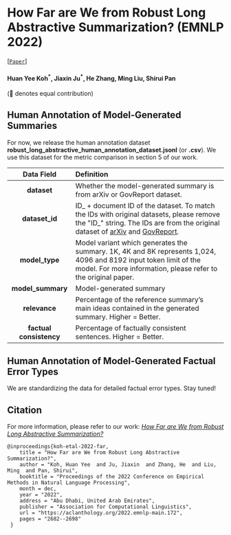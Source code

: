 # How Far are We from Robust Long Abstractive Summarization? (EMNLP 2022)

[[`Paper`]](https://arxiv.org/abs/2210.16732)

#### Huan Yee Koh<sup>\*</sup>, Jiaxin Ju<sup>\*</sup>, He Zhang, Ming Liu, Shirui Pan ####

(:star2: denotes equal contribution)

## Human Annotation of Model-Generated Summaries
For now, we release the human annotation dataset **robust_long_abstractive_human_annotation_dataset.jsonl** (or **.csv**). We use this dataset for the metric comparison in section 5 of our work. 


|  **Data Field**  | **Definition** | 
| :--------: |:---- | 
|  **dataset**  | Whether the model-generated summary is from arXiv or GovReport dataset. | 
| **dataset_id** | ID_ + document ID of the dataset. To match the IDs with original datasets, please remove the "ID_" string. The IDs are from the original dataset of [arXiv](https://github.com/armancohan/long-summarization) and [GovReport](https://gov-report-data.github.io/). | 
|  **model_type**  | Model variant which generates the summary. 1K, 4K and 8K represents 1,024, 4096 and 8192 input token limit of the model. For more information, please refer to the original paper. | 
| **model_summary** | Model-generated summary | 
| **relevance** | Percentage of the reference summary’s main ideas contained in the generated summary. Higher = Better.| 
| **factual consistency** | Percentage of factually consistent sentences. Higher = Better. |


## Human Annotation of Model-Generated Factual Error Types
We are standardizing the data for detailed factual error types. Stay tuned! 



## Citation

For more information, please refer to our work: [<i>How Far are We from Robust Long Abstractive Summarization?</i>](https://arxiv.org/abs/2210.16732)

```
@inproceedings{koh-etal-2022-far,
    title = "How Far are We from Robust Long Abstractive Summarization?",
    author = "Koh, Huan Yee  and Ju, Jiaxin  and Zhang, He  and Liu, Ming  and Pan, Shirui",
    booktitle = "Proceedings of the 2022 Conference on Empirical Methods in Natural Language Processing",
    month = dec,
    year = "2022",
    address = "Abu Dhabi, United Arab Emirates",
    publisher = "Association for Computational Linguistics",
    url = "https://aclanthology.org/2022.emnlp-main.172",
    pages = "2682--2698"
 }
```
